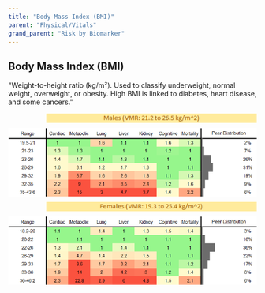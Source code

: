 ```yaml
---
title: "Body Mass Index (BMI)"
parent: "Physical/Vitals"
grand_parent: "Risk by Biomarker"
---
```



## Body Mass Index (BMI)


"Weight-to-height ratio (kg/m²). Used to classify underweight, normal weight, overweight, or obesity. High BMI is linked to diabetes, heart disease, and some cancers."

<div style="display: flex; flex-direction: column; gap: 10px;">

  <img src="/assets/images/vmrbiomarker_bmi__male.png" alt="Body Mass Index (BMI) VMR Male" style="margin-left: 15%">
  <img src="/assets/images/rr_bmi__male.png" alt="Body Mass Index (BMI) RR Male">

  <img src="/assets/images/vmrbiomarker_bmi__female.png" alt="Body Mass Index (BMI) VMR Female" style="margin-left: 15%; ">
  <img src="/assets/images/rr_bmi__female.png" alt="Body Mass Index (BMI) RR Female">

</div>



